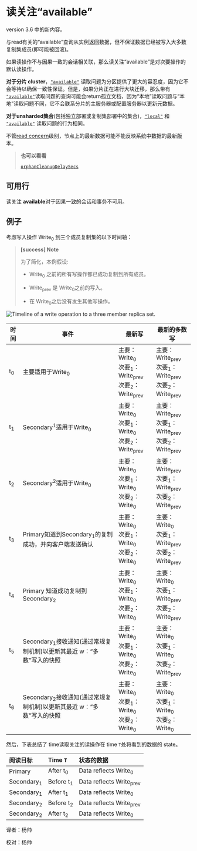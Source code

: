 # 读关注“available”

version 3.6 中的新内容。

与read有关的“available”查询从实例返回数据，但不保证数据已经被写入大多数复制集成员(即可能被回滚)。

如果读操作不与因果一致的会话相关联，那么读关注“available”是对次要操作的默认读操作。

**对于分片 cluster**，[`"available"`](https://docs.mongodb.com/master/reference/read-concern-available/#readconcern."available") 读取问题为分区提供了更大的容忍度，因为它不会等待以确保一致性保证。但是，如果分片正在进行大块迁移，那么带有 [`"available"`](https://docs.mongodb.com/master/reference/read-concern-available/#readconcern."available")读取问题的查询可能会return孤立文档，因为“本地”读取问题与“本地”读取问题不同，它不会联系分片的主服务器或配置服务器以更新元数据。

**对于unsharded集合**(包括独立部署或复制集部署中的集合)，[`"local"`](https://docs.mongodb.com/master/reference/read-concern-local/#readconcern."local") 和 [`"available"`](https://docs.mongodb.com/master/reference/read-concern-available/#readconcern."available") 读取问题的行为相同。

不管[read concern](https://docs.mongodb.com/master/reference/glossary/#term-read-concern)级别，节点上的最新数据可能不能反映系统中数据的最新版本。

> **也可以看看**
>
> [`orphanCleanupDelaySecs`](https://docs.mongodb.com/master/reference/parameters/#param.orphanCleanupDelaySecs)

## 可用行

读关注 **available**对于因果一致的会话和事务不可用。

## 例子

考虑写入操作 Write<sub>0</sub> 到三个成员复制集的以下时间轴：

> **[success] Note**
>
> 为了简化，本例假设:
>
> * Write<sub>0</sub> 之前的所有写操作都已成功复制到所有成员。
>
> * Write<sub>prev</sub> 是 Write<sub>0</sub>之前的写入。
>
> * 在 Write<sub>0</sub>之后没有发生其他写操作。

![Timeline of a write operation to a three member replica set.](https://docs.mongodb.com/manual/_images/read-concern-write-timeline.svg)

| 时间          | 事件                                                         | 最新写                                                       | 最新的多数写                                                 |
| ------------- | ------------------------------------------------------------ | ------------------------------------------------------------ | ------------------------------------------------------------ |
| t<sub>0</sub> | 主要适用于Write<sub>0</sub>                                  | 主要：Write<sub>0</sub><br/>次要<sub>1</sub>：Write<sub>prev</sub><br />次要<sub>2</sub>：Write<sub>prev</sub> | 主要：Write<sub>prev</sub><br/>次要<sub>1</sub>：Write<sub>prev</sub><br />次要<sub>2</sub>：Write<sub>prev</sub> |
| t<sub>1</sub> | Secondary<sup>1</sup>适用于Write<sub>0</sub>                 | 主要：Write<sub>0</sub><br/>次要<sub>1</sub>：Write<sub>0</sub><br />次要<sub>2</sub>：Write<sub>prev</sub> | 主要：Write<sub>prev</sub><br/>次要<sub>1</sub>：Write<sub>prev</sub><br />次要<sub>2</sub>：Write<sub>prev</sub> |
| t<sub>2</sub> | Secondary<sup>2</sup>适用于Write<sub>0</sub>                 | 主要：Write<sub>0</sub><br/>次要<sub>1</sub>：Write<sub>0</sub><br />次要<sub>2</sub>：Write<sub>0</sub> | 主要：Write<sub>prev</sub><br/>次要<sub>1</sub>：Write<sub>prev</sub><br />次要<sub>2</sub>：Write<sub>prev</sub> |
| t<sub>3</sub> | Primary知道到Secondary<sub>1</sub>的复制成功，并向客户端发送确认 | 主要：Write<sub>0</sub><br/>次要<sub>1</sub>：Write<sub>0</sub><br />次要<sub>2</sub>：Write<sub>0</sub> | 主要：Write<sub>0</sub><br/>次要<sub>1</sub>：Write<sub>prev</sub><br />次要<sub>2</sub>：Write<sub>prev</sub> |
| t<sub>4</sub> | Primary 知道成功复制到 Secondary<sub>2</sub>                 | 主要：Write<sub>0</sub><br/>次要<sub>1</sub>：Write<sub>0</sub><br />次要<sub>2</sub>：Write<sub>0</sub> | 主要：Write<sub>0</sub><br/>次要<sub>1</sub>：Write<sub>prev</sub><br />次要<sub>2</sub>：Write<sub>prev</sub> |
| t<sub>5</sub> | Secondary<sub>1</sub>接收通知(通过常规复制机制)以更新其最近 w：“多数”写入的快照 | 主要：Write<sub>0</sub><br/>次要<sub>1</sub>：Write<sub>0</sub><br />次要<sub>2</sub>：Write<sub>0</sub> | 主要：Write<sub>0</sub><br/>次要<sub>1</sub>：Write<sub>0</sub><br />次要<sub>2</sub>：Write<sub>prev</sub> |
| t<sub>6</sub> | Secondary<sub>2</sub>接收通知(通过常规复制机制)以更新其最近 w：“多数”写入的快照 | 主要：Write<sub>0</sub><br/>次要<sub>1</sub>：Write<sub>0</sub><br />次要<sub>2</sub>：Write<sub>0</sub> | 主要：Write<sub>0</sub><br/>次要<sub>1</sub>：Write<sub>0</sub><br />次要<sub>2</sub>：Write<sub>0</sub> |


然后，下表总结了 time读取关注的读操作在 time `T`处将看到的数据的 state。

| 阅读目标              | Time `T`             | 状态的数据                         |
| :-------------------- | :------------------- | :--------------------------------- |
| Primary               | After t<sub>0</sub>  | Data reflects Write<sub>0</sub>    |
| Secondary<sub>1</sub> | Before t<sub>1</sub> | Data reflects Write<sub>prev</sub> |
| Secondary<sub>1</sub> | After t<sub>1</sub>  | Data reflects Write<sub>0</sub>    |
| Secondary<sub>2</sub> | Before t<sub>2</sub> | Data reflects Write<sub>prev</sub> |
| Secondary<sub>2</sub> | After t<sub>2</sub>  | Data reflects Write<sub>0</sub>    |



译者：杨帅

校对：杨帅
